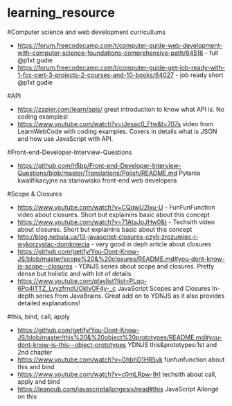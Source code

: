 # learning_resource

#Computer science and web development curricullums
- https://forum.freecodecamp.com/t/computer-guide-web-development-with-computer-science-foundations-comprehensive-path/64516 - full @p1xt gudie
- https://forum.freecodecamp.com/t/computer-guide-get-job-ready-with-1-fcc-cert-3-projects-2-courses-and-10-books/64027 - job ready short @p1xt gudie

#API
- https://zapier.com/learn/apis/ great introduction to know what API is. No coding examples!
- https://www.youtube.com/watch?v=rJesac0_Ftw&t=707s video from LearnWebCode with coding examples. Covers in details what is JSON and how use JavaScript with API.


#Front-end-Developer-Interview-Questions
 - https://github.com/h5bp/Front-end-Developer-Interview-Questions/blob/master/Translations/Polish/README.md Pytania kwalifikacyjne na stanowisko front-end web developera
 
 #Scope & Closures
 - https://www.youtube.com/watch?v=CQqwU2Ixu-U - FunFunFunction video about closures. Short but explainins basic about this concept
 - https://www.youtube.com/watch?v=71AtaJpJHw0&t - Techsith video about closures. Short but explainins basic about this concept
 - http://blog.nebula.us/13-javascript-closures-czyli-zrozumiec-i-wykorzystac-domkniecia - very good in deph article about closures
 - https://github.com/getify/You-Dont-Know-JS/blob/master/scope%20&%20closures/README.md#you-dont-know-js-scope--closures - YDNJS series about scope and closures. Pretty dense but holistic and with lot of details.
 - https://www.youtube.com/playlist?list=PLqq-6Pq4lTTZ_LyvzfrndUOkIvOF4y-_c JavaScript Scopes and Closures In-depth series from JavaBrains. Great add on to YDNJS as it also provides detailed explanations!

#this, bind, call, apply
- https://github.com/getify/You-Dont-Know-JS/blob/master/this%20&%20object%20prototypes/README.md#you-dont-know-js-this--object-prototypes YDNJS this&prototypes:1st and 2nd chapter
- https://www.youtube.com/watch?v=GhbhD1HR5vk funfunfunction about this and bind
- https://www.youtube.com/watch?v=c0mLRpw-9rI techsith about call, apply and bind
- https://leanpub.com/javascriptallongesix/read#this JavaScript Allongé on this
